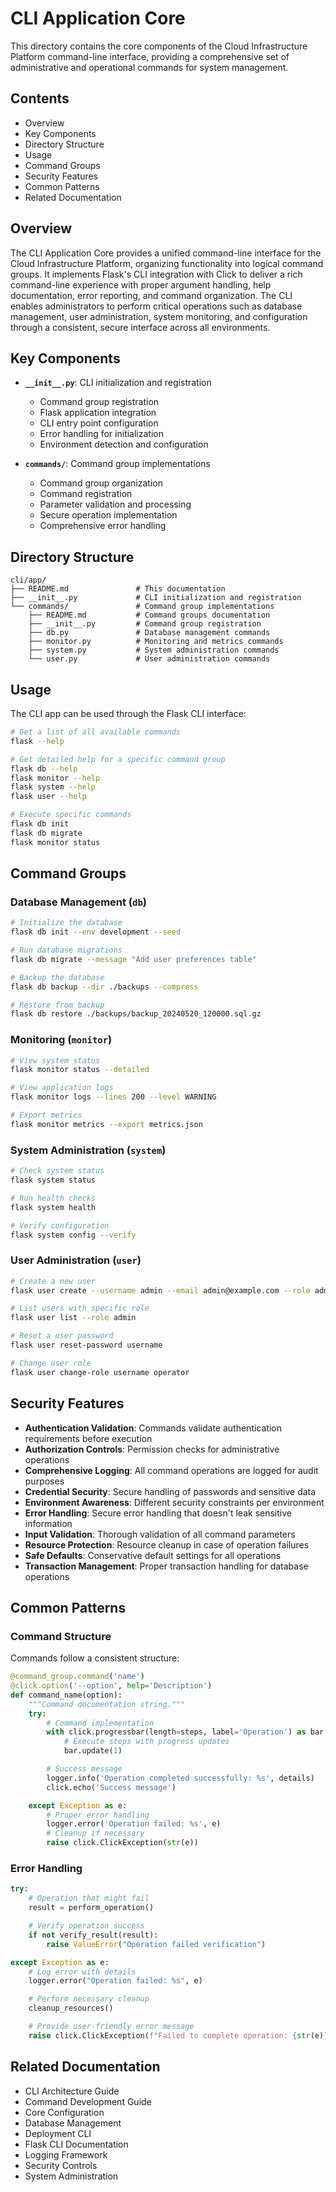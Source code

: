 # CLI Application Core

This directory contains the core components of the Cloud Infrastructure Platform command-line interface, providing a comprehensive set of administrative and operational commands for system management.

## Contents

- Overview
- Key Components
- Directory Structure
- Usage
- Command Groups
- Security Features
- Common Patterns
- Related Documentation

## Overview

The CLI Application Core provides a unified command-line interface for the Cloud Infrastructure Platform, organizing functionality into logical command groups. It implements Flask's CLI integration with Click to deliver a rich command-line experience with proper argument handling, help documentation, error reporting, and command organization. The CLI enables administrators to perform critical operations such as database management, user administration, system monitoring, and configuration through a consistent, secure interface across all environments.

## Key Components

- **`__init__.py`**: CLI initialization and registration
  - Command group registration
  - Flask application integration
  - CLI entry point configuration
  - Error handling for initialization
  - Environment detection and configuration

- **`commands/`**: Command group implementations
  - Command group organization
  - Command registration
  - Parameter validation and processing
  - Secure operation implementation
  - Comprehensive error handling

## Directory Structure

```plaintext
cli/app/
├── README.md               # This documentation
├── __init__.py             # CLI initialization and registration
└── commands/               # Command group implementations
    ├── README.md           # Command groups documentation
    ├── __init__.py         # Command group registration
    ├── db.py               # Database management commands
    ├── monitor.py          # Monitoring and metrics commands
    ├── system.py           # System administration commands
    └── user.py             # User administration commands
```

## Usage

The CLI app can be used through the Flask CLI interface:

```bash
# Get a list of all available commands
flask --help

# Get detailed help for a specific command group
flask db --help
flask monitor --help
flask system --help
flask user --help

# Execute specific commands
flask db init
flask db migrate
flask monitor status
```

## Command Groups

### Database Management (`db`)

```bash
# Initialize the database
flask db init --env development --seed

# Run database migrations
flask db migrate --message "Add user preferences table"

# Backup the database
flask db backup --dir ./backups --compress

# Restore from backup
flask db restore ./backups/backup_20240520_120000.sql.gz
```

### Monitoring (`monitor`)

```bash
# View system status
flask monitor status --detailed

# View application logs
flask monitor logs --lines 200 --level WARNING

# Export metrics
flask monitor metrics --export metrics.json
```

### System Administration (`system`)

```bash
# Check system status
flask system status

# Run health checks
flask system health

# Verify configuration
flask system config --verify
```

### User Administration (`user`)

```bash
# Create a new user
flask user create --username admin --email admin@example.com --role admin

# List users with specific role
flask user list --role admin

# Reset a user password
flask user reset-password username

# Change user role
flask user change-role username operator
```

## Security Features

- **Authentication Validation**: Commands validate authentication requirements before execution
- **Authorization Controls**: Permission checks for administrative operations
- **Comprehensive Logging**: All command operations are logged for audit purposes
- **Credential Security**: Secure handling of passwords and sensitive data
- **Environment Awareness**: Different security constraints per environment
- **Error Handling**: Secure error handling that doesn't leak sensitive information
- **Input Validation**: Thorough validation of all command parameters
- **Resource Protection**: Resource cleanup in case of operation failures
- **Safe Defaults**: Conservative default settings for all operations
- **Transaction Management**: Proper transaction handling for database operations

## Common Patterns

### Command Structure

Commands follow a consistent structure:

```python
@command_group.command('name')
@click.option('--option', help='Description')
def command_name(option):
    """Command documentation string."""
    try:
        # Command implementation
        with click.progressbar(length=steps, label='Operation') as bar:
            # Execute steps with progress updates
            bar.update(1)

        # Success message
        logger.info('Operation completed successfully: %s', details)
        click.echo('Success message')

    except Exception as e:
        # Proper error handling
        logger.error('Operation failed: %s', e)
        # Cleanup if necessary
        raise click.ClickException(str(e))
```

### Error Handling

```python
try:
    # Operation that might fail
    result = perform_operation()

    # Verify operation success
    if not verify_result(result):
        raise ValueError("Operation failed verification")

except Exception as e:
    # Log error with details
    logger.error("Operation failed: %s", e)

    # Perform necessary cleanup
    cleanup_resources()

    # Provide user-friendly error message
    raise click.ClickException(f"Failed to complete operation: {str(e)}")
```

## Related Documentation

- CLI Architecture Guide
- Command Development Guide
- Core Configuration
- Database Management
- Deployment CLI
- Flask CLI Documentation
- Logging Framework
- Security Controls
- System Administration
